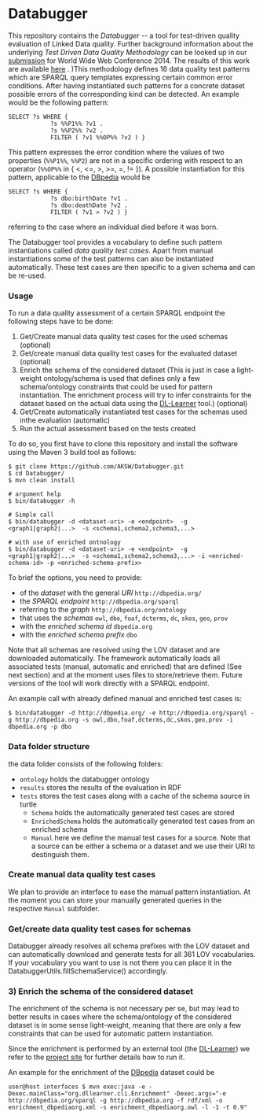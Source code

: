 Databugger
==========

This repository contains the *Databugger* -- a tool for test-driven quality evaluation of Linked Data quality.
Further background information about the underlying *Test Driven Data Quality Methodology* can be looked up in our [submission](http://svn.aksw.org/papers/2014/WWW_Databugger/public.pdf) for World Wide Web Conference 2014.
The results of this work are available [here](https://github.com/AKSW/Databugger/tree/master/data/archive/WWW_2014) . 
)This methodology defines 16 data quality test patterns which are SPARQL query templates expressing certain common error conditions.
After having instantiated such patterns for a concrete dataset possible errors of the corresponding kind can be detected. An example would be the following pattern:

```
SELECT ?s WHERE {
            ?s %%P1%% ?v1 .
            ?s %%P2%% ?v2 .
            FILTER ( ?v1 %%OP%% ?v2 ) }
```
This pattern expresses the error condition where the values of two properties (`%%P1%%`, `%%P2`) are not in a specific ordering with respect to an operator (`%%OP%%` in { <, <=, >, >=, =, != }). A possible instantiation for this pattern, applicable to the [DBpedia](http://dbpedia.org) would be
```
SELECT ?s WHERE {
            ?s dbo:birthDate ?v1 .
            ?s dbo:deathDate ?v2 .
            FILTER ( ?v1 > ?v2 ) }
```
referring to the case where an individual died before it was born.

The Databugger tool provides a vocabulary to define such pattern instantiations called *data quality test cases*.
Apart from manual instantiations some of the test patterns can also be instantiated automatically.
These test cases are then specific to a given schema and can be re-used.

### Usage

To run a data quality assessment of a certain SPARQL endpoint the following steps have to be done:

1. Get/Create manual data quality test cases for the used schemas (optional)
2. Get/create manual data quality test cases for the evaluated dataset (optional)
3. Enrich the schema of the considered dataset (This is just in case a light-weight ontology/schema is used that defines only a few schema/ontology constraints that could be used for pattern instantiation. 
   The enrichment process will try to infer constraints for the dataset based on the actual data using the [DL-Learner](http://dl-learner.org/Projects/DLLearner) tool.) (optional)
4. Get/Create automatically instantiated test cases for the schemas used inthe evaluation (automatic)
5. Run the actual assessment based on the tests created

To do so, you first have to clone this repository and install the software using the Maven 3 build tool as follows:
```console
$ git clone https://github.com/AKSW/Databugger.git
$ cd Databugger/
$ mvn clean install

# argument help
$ bin/databugger -h

# Simple call
$ bin/databugger -d <dataset-uri> -e <endpoint>  -g <graph1|graph2|...>  -s <schema1,schema2,schema3,...>

# with use of enriched ontnology
$ bin/databugger -d <dataset-uri> -e <endpoint>  -g <graph1|graph2|...>  -s <schema1,schema2,schema3,...> -i <enriched-schema-id> -p <enriched-schema-prefix>
```

To brief the options, you need to provide:
- of the *dataset* with the general *URI* `http://dbpedia.org/`
- the *SPARQL endpoint* `http://dbpedia.org/sparql`
- referring to the *graph* `http://dbpedia.org/ontology`
- that uses the *schemas* `owl`, `dbo`, `foaf`, `dcterms`, `dc`, `skos`, `geo`, `prov`
- with the *enriched schema id* `dbpedia.org`
- with the *enriched schema prefix* `dbo`



Note that all schemas are resolved using the LOV dataset and are downloaded automatically.
The framework automatically loads all associated tests (manual, automatic and enriched) that are defined (See next section) and at the moment uses files to store/retrieve them.
Future versions of the tool will work directly with a SPARQL endpoint.

An example call with already defined manual and enriched test cases is:
```console
$ bin/databugger -d http://dbpedia.org/ -e http://dbpedia.org/sparql -g http://dbpedia.org -s owl,dbo,foaf,dcterms,dc,skos,geo,prov -i dbpedia.org -p dbo
```

### Data folder structure

the data folder consists of the following folders:
* `ontology` holds the databugger ontology
* `results` stores the results of the evaluation in RDF
* `tests` stores the test cases along with a cache of the schema source in turtle
    * `Schema` holds the automatically generated test cases are stored
    * `EnrichedSchema` holds the automatically generated test cases from an enriched schema
    * `Manual` here we define the manual test cases for a source. Note that a source can be either a schema or a dataset and we use their URI to destinguish them.


### Create manual data quality test cases

We plan to provide an interface to ease the manual pattern instantiation.
At the moment you can store your manually generated queries in the respective `Manual` subfolder.

### Get/create data quality test cases for schemas

Databugger already resolves all schema prefixes with the LOV dataset and can automatically download and generate tests for all 361 LOV vocabularies.
If your vocabulary you want to use is not there you can place it in the DatabuggerUtils.fillSchemaService() accordingly.

### 3) Enrich the schema of the considered dataset

The enrichment of the schema is not necessary per se, but may lead to better results in cases where the schema/ontology of the considered dataset is in some sense light-weight, meaning that there are only a few constraints that can be used for automatic pattern instantiation.

Since the enrichment is performed by an external tool (the [DL-Learner](http://dl-learner.org/Projects/DLLearner)) we refer to the [project site](http://dl-learner.org/wiki/SVNRun) for further details how to run it.

An example for the enrichment of the [DBpedia](http://dbpedia.org) dataset could be
```console
user@host interfaces $ mvn exec:java -e -Dexec.mainClass="org.dllearner.cli.Enrichment" -Dexec.args="-e http://dbpedia.org/sparql -g http://dbpedia.org -f rdf/xml -o enrichment_dbpediaorg.xml -s enrichment_dbpediaorg.owl -l -1 -t 0.9"
```
